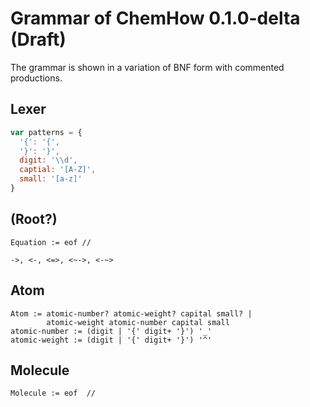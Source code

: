 # Grammar of ChemHow 0.1.0-delta (Draft)
The grammar is shown in a variation of BNF form with commented productions.

## Lexer
```js
var patterns = {
  '{': '{',
  '}': '}',
  digit: '\\d',
  captial: '[A-Z]',
  small: '[a-z]'
}
```

## (Root?)
```vbnf
Equation := eof //
```
```
->, <-, <=>, <~->, <-~>
```

## Atom
```vbnf
Atom := atomic-number? atomic-weight? capital small? |
        atomic-weight atomic-number capital small
atomic-number := (digit | '{' digit+ '}') '_'
atomic-weight := (digit | '{' digit+ '}') '^'
```

## Molecule
```vbnf
Molecule := eof  //
```
